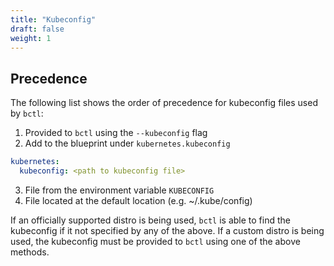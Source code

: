 ```yaml
---
title: "Kubeconfig"
draft: false
weight: 1
---
```


## Precedence

The following list shows the order of precedence for kubeconfig files used by `bctl`:

1. Provided to `bctl` using the `--kubeconfig` flag
2. Add to the blueprint under `kubernetes.kubeconfig`

```yaml
kubernetes:
  kubeconfig: <path to kubeconfig file>
```

3. File from the environment variable `KUBECONFIG`
4. File located at the default location (e.g. ~/.kube/config)

If an officially supported distro is being used, `bctl` is able to find the kubeconfig if it not specified by any of the above. If a custom distro is being used, the kubeconfig must be provided to `bctl` using one of the above methods.
